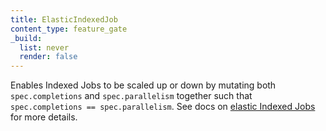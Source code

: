 ```yaml
---
title: ElasticIndexedJob
content_type: feature_gate
_build:
  list: never
  render: false
---
```

Enables Indexed Jobs to be scaled up or down by mutating both
`spec.completions` and `spec.parallelism` together such that `spec.completions == spec.parallelism`.
See docs on [elastic Indexed Jobs](/docs/concepts/workloads/controllers/job#elastic-indexed-jobs)
for more details.
